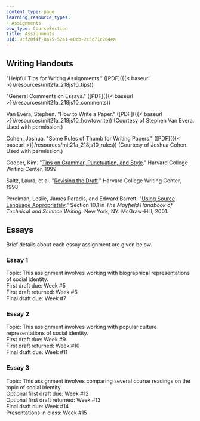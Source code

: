 ```yaml
---
content_type: page
learning_resource_types:
- Assignments
ocw_type: CourseSection
title: Assignments
uid: 9cf20f4f-8a75-52a1-e0cb-2c5c71c264ea
---
```


Writing Handouts
----------------

"Helpful Tips for Writing Assignments." ([PDF]({{< baseurl >}}/resources/mit21a_218js10_tips))

"General Comments on Essays." ([PDF]({{< baseurl >}}/resources/mit21a_218js10_comments))

Van Evera, Stephen. "How to Write a Paper." ([PDF]({{< baseurl >}}/resources/mit21a_218js10_howtowrite)) (Courtesy of Stephen Van Evera. Used with permission.)

Cohen, Joshua. "Some Rules of Thumb for Writing Papers." ([PDF]({{< baseurl >}}/resources/mit21a_218js10_rules)) (Courtesy of Joshua Cohen. Used with permission.)

Cooper, Kim. "[Tips on Grammar, Punctuation, and Style](http://www.fas.harvard.edu/~wricntr/documents/GP.html)." Harvard College Writing Center, 1999.

Saltz, Laura, et al. "[Revising the Draft](http://www.fas.harvard.edu/~wricntr/documents/Revising.html)." Harvard College Writing Center, 1998.

Perelman, Leslie, James Paradis, and Edward Barrett. "[Using Source Language Appropriately](http://www.mhhe.com/mayfieldpub/tsw/source.htm)." Section 10.1 in _The Mayfield Handbook of Technical and Science Writing_. New York, NY: McGraw-Hill, 2001.

Essays
------

Brief details about each essay assignment are given below.

### Essay 1

Topic: This assignment involves working with biographical representations of social identity.  
First draft due: Week #5  
First draft returned: Week #6  
Final draft due: Week #7

### Essay 2

Topic: This assignment involves working with popular culture representations of social identity.  
First draft due: Week #9  
First draft returned: Week #10  
Final draft due: Week #11

### Essay 3

Topic: This assignment involves comparing several course readings on the topic of social identity.  
Optional first draft due: Week #12  
Optional first draft returned: Week #13  
Final draft due: Week #14  
Presentations in class: Week #15